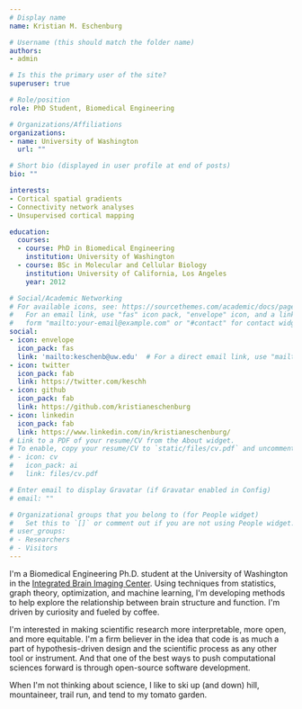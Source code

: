 ```yaml
---
# Display name
name: Kristian M. Eschenburg

# Username (this should match the folder name)
authors:
- admin

# Is this the primary user of the site?
superuser: true

# Role/position
role: PhD Student, Biomedical Engineering

# Organizations/Affiliations
organizations:
- name: University of Washington
  url: ""

# Short bio (displayed in user profile at end of posts)
bio: ""

interests:
- Cortical spatial gradients
- Connectivity network analyses
- Unsupervised cortical mapping

education:
  courses:
  - course: PhD in Biomedical Engineering
    institution: University of Washington
  - course: BSc in Molecular and Cellular Biology
    institution: University of California, Los Angeles
    year: 2012

# Social/Academic Networking
# For available icons, see: https://sourcethemes.com/academic/docs/page-builder/#icons
#   For an email link, use "fas" icon pack, "envelope" icon, and a link in the
#   form "mailto:your-email@example.com" or "#contact" for contact widget.
social:
- icon: envelope
  icon_pack: fas
  link: 'mailto:keschenb@uw.edu'  # For a direct email link, use "mailto:test@example.org".
- icon: twitter
  icon_pack: fab
  link: https://twitter.com/keschh
- icon: github
  icon_pack: fab
  link: https://github.com/kristianeschenburg
- icon: linkedin
  icon_pack: fab
  link: https://www.linkedin.com/in/kristianeschenburg/
# Link to a PDF of your resume/CV from the About widget.
# To enable, copy your resume/CV to `static/files/cv.pdf` and uncomment the lines below.
# - icon: cv
#   icon_pack: ai
#   link: files/cv.pdf

# Enter email to display Gravatar (if Gravatar enabled in Config)
# email: ""

# Organizational groups that you belong to (for People widget)
#   Set this to `[]` or comment out if you are not using People widget.
# user_groups:
# - Researchers
# - Visitors
---
```


I'm a Biomedical Engineering Ph.D. student at the University of Washington in the [Integrated Brain Imaging Center](http://ibic.washington.edu/#&panel1-1).  Using techniques from statistics, graph theory, optimization, and machine learning, I'm developing methods to help explore the relationship between brain structure and function.  I'm driven by curiosity and fueled by coffee.

I'm interested in making scientific research more interpretable, more open, and more equitable.  I'm a firm believer in the idea that code is as much a part of hypothesis-driven design and the scientific process as any other tool or instrument.  And that one of the best ways to push computational sciences forward is through open-source software development.

When I'm not thinking about science, I like to ski up (and down) hill, mountaineer, trail run, and tend to my tomato garden.
